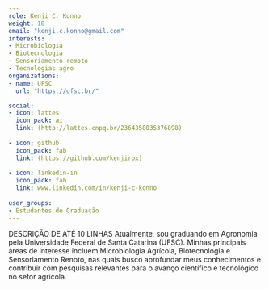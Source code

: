 ```yaml
---
role: Kenji C. Konno
weight: 18
email: "kenji.c.konno@gmail.com"
interests:
- Microbiologia
- Biotecnologia
- Sensoriamento remoto
- Tecnologias agro
organizations:
- name: UFSC
  url: "https://ufsc.br/"

social:
- icon: lattes
  icon_pack: ai
  link: (http://lattes.cnpq.br/2364358035376898)
  
- icon: github
  icon_pack: fab
  link: (https://github.com/kenjirox)
  
- icon: linkedin-in
  icon_pack: fab
  link: www.linkedin.com/in/kenji-c-konno
  
user_groups:
- Estudantes de Graduação
---
```


DESCRIÇÃO DE ATÉ 10 LINHAS
Atualmente, sou graduando em Agronomia pela Universidade Federal de Santa Catarina (UFSC). Minhas principais áreas de interesse incluem Microbiologia Agrícola, Biotecnologia e Sensoriamento Renoto, nas quais busco aprofundar meus conhecimentos e contribuir com pesquisas relevantes para o avanço científico e tecnológico no setor agrícola.
